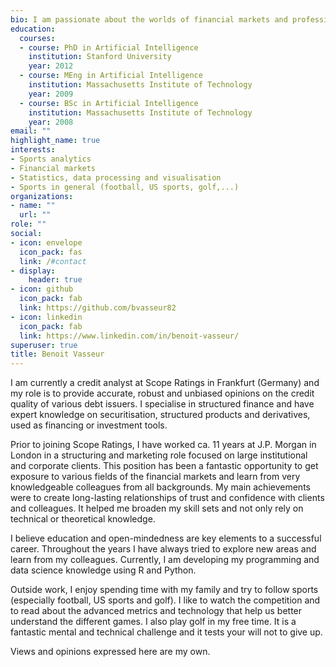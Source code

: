 ```yaml
---
bio: I am passionate about the worlds of financial markets and professional sports. Both can be summarised in numbers and explained with analytical methods, but no one can truly predict them. Trying to understand and rationalise what creates financial over vs. underperformance, victory vs. defeat is what drives me.
education:
  courses:
  - course: PhD in Artificial Intelligence
    institution: Stanford University
    year: 2012
  - course: MEng in Artificial Intelligence
    institution: Massachusetts Institute of Technology
    year: 2009
  - course: BSc in Artificial Intelligence
    institution: Massachusetts Institute of Technology
    year: 2008
email: ""
highlight_name: true
interests:
- Sports analytics
- Financial markets
- Statistics, data processing and visualisation
- Sports in general (football, US sports, golf,...)
organizations:
- name: ""
  url: ""
role: ""
social:
- icon: envelope
  icon_pack: fas
  link: /#contact
- display:
    header: true
- icon: github
  icon_pack: fab
  link: https://github.com/bvasseur82
- icon: linkedin
  icon_pack: fab
  link: https://www.linkedin.com/in/benoit-vasseur/
superuser: true
title: Benoit Vasseur
---
```


I am currently a credit analyst at Scope Ratings in Frankfurt (Germany) and my role is to provide accurate, robust and unbiased opinions on the credit quality of various debt issuers. I specialise in structured finance and have expert knowledge on securitisation, structured products and derivatives, used as financing or investment tools.

Prior to joining Scope Ratings, I have worked ca. 11 years at J.P. Morgan in London in a structuring and marketing role focused on large institutional and corporate clients. This position has been a fantastic opportunity to get exposure to various fields of the financial markets and learn from very knowledgeable colleagues from all backgrounds. My main achievements were to create long-lasting relationships of trust and confidence with clients and colleagues. It helped me broaden my skill sets and not only rely on technical or theoretical knowledge.

I believe education and open-mindedness are key elements to a successful career. Throughout the years I have always tried to explore new areas and learn from my colleagues. Currently, I am developing my programming and data science knowledge using R and Python.

Outside work, I enjoy spending time with my family and try to follow sports (especially football, US sports and golf). I like to watch the competition and to read about the advanced metrics and technology that help us better understand the different games. I also play golf in my free time. It is a fantastic mental and technical challenge and it tests your will not to give up.

Views and opinions expressed here are my own.
